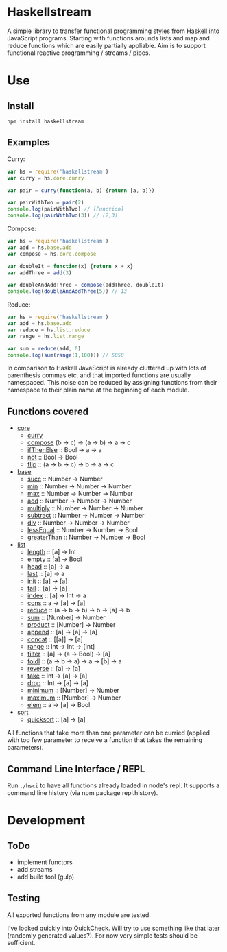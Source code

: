 Haskellstream
=============

A simple library to transfer functional programming styles from Haskell into 
JavaScript programs. Starting with functions arounds lists and map and reduce
functions which are easily partially appliable. Aim is to support functional
reactive programming / streams / pipes.

Use
===

Install
-------

    npm install haskellstream

Examples
--------

Curry:

```JavaScript
var hs = require('haskellstream')
var curry = hs.core.curry

var pair = curry(function(a, b) {return [a, b]})

var pairWithTwo = pair(2)
console.log(pairWithTwo) // [Function]
console.log(pairWithTwo(3)) // [2,3]
```

Compose:

```JavaScript
var hs = require('haskellstream')
var add = hs.base.add
var compose = hs.core.compose

var doubleIt = function(x) {return x + x}
var addThree = add(3)

var doubleAndAddThree = compose(addThree, doubleIt)
console.log(doubleAndAddThree(5)) // 13
```

Reduce:

```JavaScript
var hs = require('haskellstream')
var add = hs.base.add
var reduce = hs.list.reduce
var range = hs.list.range

var sum = reduce(add, 0)
console.log(sum(range(1,100))) // 5050
```

In comparison to Haskell JavaScript is already cluttered up with lots of
parenthesis commas etc. and that imported functions are usually namespaced. This
noise can be reduced by assigning functions from their namespace to their plain
name at the beginning of each module.


Functions covered
-----------------

* [core](lib/core.js)
  * [curry](lib/core.js#L12)
  * [compose](lib/core.js#L32) (b -> c) -> (a -> b) -> a -> c
  * [ifThenElse](lib/core.js#L40) :: Bool -> a -> a
  * [not](lib/core.js#L52) :: Bool -> Bool
  * [flip](lib/core.js#L61) :: (a -> b -> c) -> b -> a -> c
* [base](lib/base.js)
  * [succ](lib/base.js#L3) :: Number -> Number
  * [min](lib/base.js#L8) :: Number -> Number -> Number
  * [max](lib/base.js#L17) :: Number -> Number -> Number
  * [add](lib/base.js#L26) :: Number -> Number -> Number
  * [multiply](lib/base.js#L31) :: Number -> Number -> Number
  * [subtract](lib/base.js#L36) :: Number -> Number -> Number
  * [div](lib/base.js#L41) :: Number -> Number -> Number
  * [lessEqual](lib/base.js#L46) :: Number -> Number -> Bool
  * [greaterThan](lib/base.js#L51) :: Number -> Number -> Bool
* [list](lib/list.js)
  * [length](lib/list.js#L8) :: [a] -> Int
  * [empty](lib/list.js#L13) :: [a] -> Bool
  * [head](lib/list.js#L18) :: [a] -> a
  * [last](lib/list.js#L23) :: [a] -> a
  * [init](lib/list.js#L28) :: [a] -> [a]
  * [tail](lib/list.js#L33) :: [a] -> [a]
  * [index](lib/list.js#L38) :: [a] -> Int -> a
  * [cons](lib/list.js#L43) :: a -> [a] -> [a]
  * [reduce](lib/list.js#L48) :: (a -> b -> b) -> b -> [a] -> b
  * [sum](lib/list.js#L57) :: [Number] -> Number
  * [product](lib/list.js#L60) :: [Number] -> Number
  * [append](lib/list.js#L63) :: [a] -> [a] -> [a]
  * [concat](lib/list.js#L68) :: [[a]] -> [a]
  * [range](lib/list.js#L71) :: Int -> Int -> [Int]
  * [filter](lib/list.js#L84) :: [a] -> (a -> Bool) -> [a]
  * [foldl](lib/list.js#L99) :: (a -> b -> a) -> a -> [b] -> a
  * [reverse](lib/list.js#L110) :: [a] -> [a]
  * [take](lib/list.js#L113) :: Int -> [a] -> [a]
  * [drop](lib/list.js#L124) :: Int -> [a] -> [a]
  * [minimum](lib/list.js#L133) :: [Number] -> Number
  * [maximum](lib/list.js#L136) :: [Number] -> Number
  * [elem](lib/list.js#L139) :: a -> [a] -> Bool
* [sort](lib/sort.js)
  * [quicksort](lib/sort.js#L9) :: [a] -> [a]


All functions that take more than one parameter can be curried (applied with too
few parameter to receive a function that takes the remaining parameters).

Command Line Interface / REPL
-----------------------------

Run `./hsci` to have all functions already loaded in node's repl. It supports a
command line history (via npm package repl.history).


Development
===========

ToDo
----

* implement functors
* add streams
* add build tool (gulp)

Testing
-------

All exported functions from any module are tested.

I've looked quickly into QuickCheck. Will try to use something like that later
(randomly generated values?). For now very simple tests should be sufficient.
